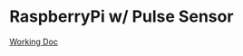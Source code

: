 # RaspberryPi w/ Pulse Sensor

[Working Doc](https://docs.google.com/document/d/1kU0XOYXyPuss5QQA799x6_3WqHYbQQyjto_E0LJ5l_I/edit#heading=h.6qdqgkb7b2o2)
